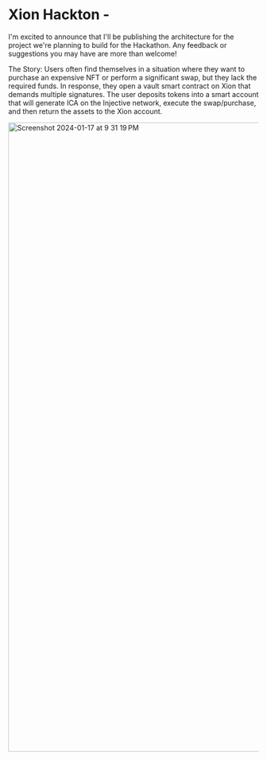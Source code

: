 # Xion Hackton - 

I'm excited to announce that I'll be publishing the architecture for the project we're planning to build for the Hackathon. Any feedback or suggestions you may have are more than welcome!

The Story: Users often find themselves in a situation where they want to purchase an expensive NFT or perform a significant swap, but they lack the required funds. In response, they open a vault smart contract on Xion that demands multiple signatures. The user deposits tokens into a smart account that will generate ICA on the Injective network, execute the swap/purchase, and then return the assets to the Xion account.


<img width="1265" alt="Screenshot 2024-01-17 at 9 31 19 PM" src="https://github.com/chelofinance/Xion-hackton/assets/81328098/ddd4f835-5605-4760-8c35-ed99d8252d18">


